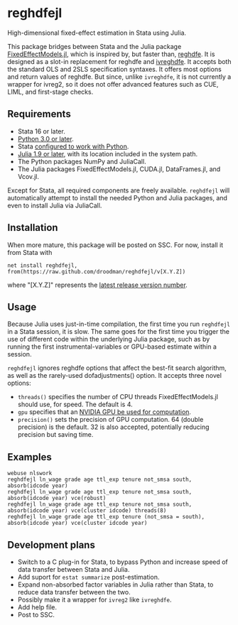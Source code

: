 # reghdfejl
High-dimensional fixed-effect estimation in Stata using Julia.

This package bridges between Stata and the Julia package [FixedEffectModels.jl](https://github.com/FixedEffects/FixedEffectModels.jl), which is inspired by, but faster than, [reghdfe](https://github.com/sergiocorreia/reghdfe). It is designed as a slot-in replacement for reghdfe and [ivreghdfe](https://github.com/sergiocorreia/ivreghdfe). It accepts both the standard OLS and 2SLS specification syntaxes. It offers most options and return values of reghdfe. But since, unlike `ivreghdfe`, it is not currently a wrapper for ivreg2, so it does not offer advanced features such as CUE, LIML, and first-stage checks.

## Requirements
* Stata 16 or later.
* [Python 3.0 or later](https://www.python.org/downloads/).
* Stata [configured to work with Python](https://www.stata.com/python).
* [Julia 1.9 or later](https://julialang.org/downloads/), with its location included in the system path.
* The Python packages NumPy and JuliaCall.
* The Julia packages FixedEffectModels.jl, CUDA.jl, DataFrames.jl, and Vcov.jl.

Except for Stata, all required components are freely available. `reghdfejl` will automatically attempt to install the needed Python and Julia packages, and even to install Julia via JuliaCall.

## Installation
When more mature, this package will be posted on SSC. For now, install it from Stata with
```
net install reghdfejl, from(https://raw.github.com/droodman/reghdfejl/v[X.Y.Z])
```
where "[X.Y.Z]" represents the [latest release version number](https://github.com/droodman/reghdfejl/releases).


## Usage
Because Julia uses just-in-time compilation, the first time you run `reghdfejl` in a Stata session, it is slow. The same goes for the first time you trigger the use of different code within the underlying Julia package, such as by running the first instrumental-variables or GPU-based estimate within a session.

`reghdfejl` ignores reghdfe options that affect the best-fit search algorithm, as well as the rarely-used dofadjustments() option. It accepts three novel options:
* `threads()` specifies the number of CPU threads FixedEffectModels.jl should use, for speed. The default is 4.
* `gpu` specifies that an [NVIDIA GPU be used for computation](https://github.com/FixedEffects/FixedEffectModels.jl#nvidia-gpu).
* `precision()` sets the precision of GPU computation. 64 (double precision) is the default. 32 is also accepted, potentially reducing precision but saving time.

## Examples
```
webuse nlswork
reghdfejl ln_wage grade age ttl_exp tenure not_smsa south, absorb(idcode year)
reghdfejl ln_wage grade age ttl_exp tenure not_smsa south, absorb(idcode year) vce(robust)
reghdfejl ln_wage grade age ttl_exp tenure not_smsa south, absorb(idcode year) vce(cluster idcode) threads(8)
reghdfejl ln_wage grade age ttl_exp tenure (not_smsa = south), absorb(idcode year) vce(cluster idcode year)
```

## Development plans
* Switch to a C plug-in for Stata, to bypass Python and increase speed of data transfer between Stata and Julia.
* Add suport for `estat summarize` post-estimation.
* Expand non-absorbed factor variables in Julia rather than Stata, to reduce data transfer between the two.
* Possibly make it a wrapper for `ivreg2` like `ivreghdfe`.
* Add help file.
* Post to SSC.
